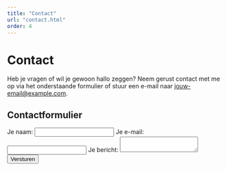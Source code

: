 ```yaml
---
title: "Contact"
url: "contact.html"
order: 4
---
```


# Contact

Heb je vragen of wil je gewoon hallo zeggen? Neem gerust contact met me op via het onderstaande formulier of stuur een e-mail naar [jouw-email@example.com](mailto:jouw-email@example.com).

## Contactformulier

<form action="https://formspree.io/f/{your_form_id}" method="POST">
    <label>
        Je naam:
        <input type="text" name="name">
    </label>
    <label>
        Je e-mail:
        <input type="email" name="_replyto">
    </label>
    <label>
        Je bericht:
        <textarea name="message"></textarea>
    </label>
    <button type="submit">Versturen</button>
</form>
